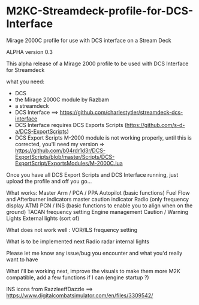 # M2KC-Streamdeck-profile-for-DCS-Interface
Mirage 2000C profile for use with DCS interface on a Stream Deck

ALPHA version 0.3

This alpha release of a Mirage 2000 profile to be used with DCS Interface for Streamdeck

what you need:
- DCS
- the Mirage 2000C module by Razbam
- a streamdeck
- DCS Interface ==> https://github.com/charlestytler/streamdeck-dcs-interface
- DCS Interface requires DCS Exports Scripts (https://github.com/s-d-a/DCS-ExportScripts)
- DCS Export Scripts M-2000 module is not working properly, until this is corrected, you'll need my version => https://github.com/b04rdr1d3r/DCS-ExportScripts/blob/master/Scripts/DCS-ExportScript/ExportsModules/M-2000C.lua

Once you have all DCS Export Scripts and DCS Interface running, just upload the profile and off you go...

What works:
Master Arm / PCA / PPA
Autopilot (basic functions)
Fuel Flow and Afterburner indicators
master caution indicator
Radio (only frequency display ATM)
PCN / INS (basic functions to enable you to align when on the ground)
TACAN frequency setting
Engine management
Caution / Warning Lights
External lights (sort of)

What does not work well : VOR/ILS frequency setting

What is to be implemented next
Radio
radar
internal lights

Please let me know any issue/bug you encounter and what you'd really want to have 

What i'll be working next, improve the visuals to make them more M2K compatible, add a few functions if I can (engine startup ?)

INS icons from RazzleeffDazzle ==> https://www.digitalcombatsimulator.com/en/files/3309542/
